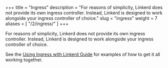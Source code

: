 +++
title = "Ingress"
description = "For reasons of simplicity, Linkerd does not provide its own ingress controller. Instead, Linkerd is designed to work alongside your ingress controller of choice."
slug = "ingress"
weight = 7
aliases = [
  "/2/ingress/"
]
+++

For reasons of simplicity, Linkerd does not provide its own ingress controller.
Instead, Linkerd is designed to work alongside your ingress controller of choice.

See the [Using Ingress with Linkerd Guide](/2/tasks/using-ingress/) for examples
of how to get it all working together.

